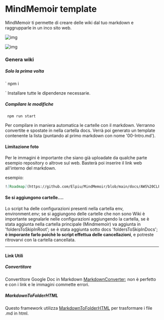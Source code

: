 # MindMemoir template

MindMemoir ti permette di creare delle wiki dal tuo markdown e raggrupparle in un inco sito web. 

![img]()

![img]()

### Genera wiki 

##### Solo la prima volta 
` 
npm i

` 
Installare tutte le dipendenze necessarie.

##### Compilare le modifiche
` 
npm run start
` 

Per compilare in maniera automatica le cartelle con il markdown. Verranno convertite e spostate in nella cartella docs. Verrà poi generato un template contenente la lista (puntando al primo markdown con nome '00-Intro.md').

#### Limitazione foto
Per le immagini è importante che siano già uploadate da qualche parte esempio repository o altrove sul web. Basterà poi inserire il link web all'interno del markdown.

esempio:

```markdown
![Roadmap](https://github.com/Elpiu/MindMemoir/blob/main/docs/AWS%20CLF-C01%20(AWS%20Cloud%20Practitioner)/imgs/image-roadmap-aws.png?raw=true) 
```

#### Se si aggiungono cartelle....
Lo script ha delle configurazioni presenti nella cartella env, environment.env; se si aggiungono delle cartelle che non sono Wiki è importante segnalarle nelle configurazioni aggiungendo la cartella, se è stata aggiunta nella cartella principale (Mindmemoir) va aggiunta in 'foldersToSkipInRoot'; se è stata aggiunta sotto docs 'foldersToSkipInDocs'; **è imporante farlo poichè lo script effettua delle cancellazioni**, e potreste ritrovarvi con la cartella cancellata.

---


#### Link Utili

##### Convertitore
Convertitore Google Doc in Markdown [MarkdownConverter](https://gdoc2md.com/); non è perfetto e con i link e le immagini commette errori.

##### MarkdownToFolderHTML
Questo framework utilizza [MarkdownToFolderHTML](https://github.com/joakin/markdown-folder-to-html) per trasformare i file .md in html.


